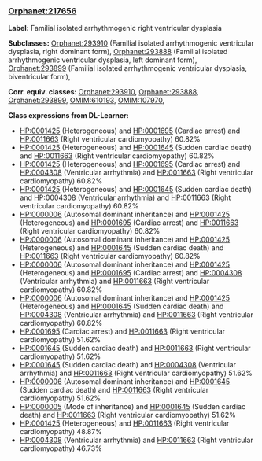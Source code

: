 
### [Orphanet:217656](http://www.orpha.net/ORDO/Orphanet_217656)
**Label:** Familial isolated arrhythmogenic right ventricular dysplasia

**Subclasses:** [Orphanet:293910](http://www.orpha.net/ORDO/Orphanet_293910) (Familial isolated arrhythmogenic ventricular dysplasia, right dominant form), [Orphanet:293888](http://www.orpha.net/ORDO/Orphanet_293888) (Familial isolated arrhythmogenic ventricular dysplasia, left dominant form), [Orphanet:293899](http://www.orpha.net/ORDO/Orphanet_293899) (Familial isolated arrhythmogenic ventricular dysplasia, biventricular form), 

**Corr. equiv. classes:** [Orphanet:293910](http://www.orpha.net/ORDO/Orphanet_293910), [Orphanet:293888](http://www.orpha.net/ORDO/Orphanet_293888), [Orphanet:293899](http://www.orpha.net/ORDO/Orphanet_293899), [OMIM:610193](http://purl.obolibrary.org/obo/OMIM_610193), [OMIM:107970](http://purl.obolibrary.org/obo/OMIM_107970), 

**Class expressions from DL-Learner:**

- [HP:0001425](http://purl.obolibrary.org/obo/HP_0001425) (Heterogeneous) and [HP:0001695](http://purl.obolibrary.org/obo/HP_0001695) (Cardiac arrest) and [HP:0011663](http://purl.obolibrary.org/obo/HP_0011663) (Right ventricular cardiomyopathy) 60.82%
- [HP:0001425](http://purl.obolibrary.org/obo/HP_0001425) (Heterogeneous) and [HP:0001645](http://purl.obolibrary.org/obo/HP_0001645) (Sudden cardiac death) and [HP:0011663](http://purl.obolibrary.org/obo/HP_0011663) (Right ventricular cardiomyopathy) 60.82%
- [HP:0001425](http://purl.obolibrary.org/obo/HP_0001425) (Heterogeneous) and [HP:0001695](http://purl.obolibrary.org/obo/HP_0001695) (Cardiac arrest) and [HP:0004308](http://purl.obolibrary.org/obo/HP_0004308) (Ventricular arrhythmia) and [HP:0011663](http://purl.obolibrary.org/obo/HP_0011663) (Right ventricular cardiomyopathy) 60.82%
- [HP:0001425](http://purl.obolibrary.org/obo/HP_0001425) (Heterogeneous) and [HP:0001645](http://purl.obolibrary.org/obo/HP_0001645) (Sudden cardiac death) and [HP:0004308](http://purl.obolibrary.org/obo/HP_0004308) (Ventricular arrhythmia) and [HP:0011663](http://purl.obolibrary.org/obo/HP_0011663) (Right ventricular cardiomyopathy) 60.82%
- [HP:0000006](http://purl.obolibrary.org/obo/HP_0000006) (Autosomal dominant inheritance) and [HP:0001425](http://purl.obolibrary.org/obo/HP_0001425) (Heterogeneous) and [HP:0001695](http://purl.obolibrary.org/obo/HP_0001695) (Cardiac arrest) and [HP:0011663](http://purl.obolibrary.org/obo/HP_0011663) (Right ventricular cardiomyopathy) 60.82%
- [HP:0000006](http://purl.obolibrary.org/obo/HP_0000006) (Autosomal dominant inheritance) and [HP:0001425](http://purl.obolibrary.org/obo/HP_0001425) (Heterogeneous) and [HP:0001645](http://purl.obolibrary.org/obo/HP_0001645) (Sudden cardiac death) and [HP:0011663](http://purl.obolibrary.org/obo/HP_0011663) (Right ventricular cardiomyopathy) 60.82%
- [HP:0000006](http://purl.obolibrary.org/obo/HP_0000006) (Autosomal dominant inheritance) and [HP:0001425](http://purl.obolibrary.org/obo/HP_0001425) (Heterogeneous) and [HP:0001695](http://purl.obolibrary.org/obo/HP_0001695) (Cardiac arrest) and [HP:0004308](http://purl.obolibrary.org/obo/HP_0004308) (Ventricular arrhythmia) and [HP:0011663](http://purl.obolibrary.org/obo/HP_0011663) (Right ventricular cardiomyopathy) 60.82%
- [HP:0000006](http://purl.obolibrary.org/obo/HP_0000006) (Autosomal dominant inheritance) and [HP:0001425](http://purl.obolibrary.org/obo/HP_0001425) (Heterogeneous) and [HP:0001645](http://purl.obolibrary.org/obo/HP_0001645) (Sudden cardiac death) and [HP:0004308](http://purl.obolibrary.org/obo/HP_0004308) (Ventricular arrhythmia) and [HP:0011663](http://purl.obolibrary.org/obo/HP_0011663) (Right ventricular cardiomyopathy) 60.82%
- [HP:0001695](http://purl.obolibrary.org/obo/HP_0001695) (Cardiac arrest) and [HP:0011663](http://purl.obolibrary.org/obo/HP_0011663) (Right ventricular cardiomyopathy) 51.62%
- [HP:0001645](http://purl.obolibrary.org/obo/HP_0001645) (Sudden cardiac death) and [HP:0011663](http://purl.obolibrary.org/obo/HP_0011663) (Right ventricular cardiomyopathy) 51.62%
- [HP:0001645](http://purl.obolibrary.org/obo/HP_0001645) (Sudden cardiac death) and [HP:0004308](http://purl.obolibrary.org/obo/HP_0004308) (Ventricular arrhythmia) and [HP:0011663](http://purl.obolibrary.org/obo/HP_0011663) (Right ventricular cardiomyopathy) 51.62%
- [HP:0000006](http://purl.obolibrary.org/obo/HP_0000006) (Autosomal dominant inheritance) and [HP:0001645](http://purl.obolibrary.org/obo/HP_0001645) (Sudden cardiac death) and [HP:0011663](http://purl.obolibrary.org/obo/HP_0011663) (Right ventricular cardiomyopathy) 51.62%
- [HP:0000005](http://purl.obolibrary.org/obo/HP_0000005) (Mode of inheritance) and [HP:0001645](http://purl.obolibrary.org/obo/HP_0001645) (Sudden cardiac death) and [HP:0011663](http://purl.obolibrary.org/obo/HP_0011663) (Right ventricular cardiomyopathy) 51.62%
- [HP:0001425](http://purl.obolibrary.org/obo/HP_0001425) (Heterogeneous) and [HP:0011663](http://purl.obolibrary.org/obo/HP_0011663) (Right ventricular cardiomyopathy) 48.87%
- [HP:0004308](http://purl.obolibrary.org/obo/HP_0004308) (Ventricular arrhythmia) and [HP:0011663](http://purl.obolibrary.org/obo/HP_0011663) (Right ventricular cardiomyopathy) 46.73%


